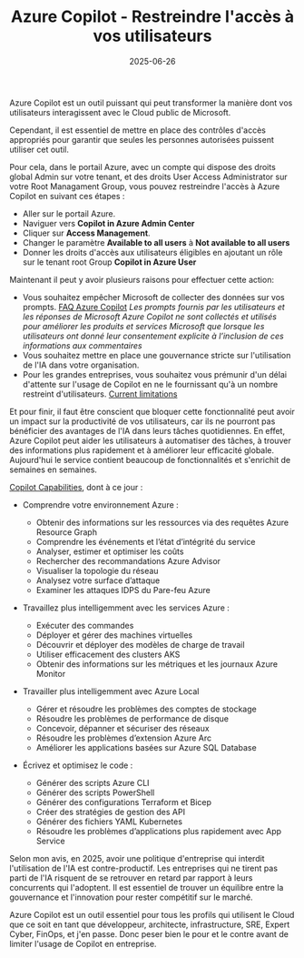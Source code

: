 ﻿---
layout: post
title: Azure Copilot - Restreindre l'accès à vos utilisateurs
date: 2025-06-26
categories: [ "Azure", "Copilot" ]
comments_id: 203 
---


Azure Copilot est un outil puissant qui peut transformer la manière dont vos utilisateurs interagissent avec le Cloud public de Microsoft.

Cependant, il est essentiel de mettre en place des contrôles d'accès appropriés pour garantir que seules les personnes autorisées puissent utiliser cet outil.

Pour cela, dans le portail Azure, avec un compte qui dispose des droits global Admin sur votre tenant, et des droits User Access Administrator sur votre Root Managament Group, vous pouvez restreindre l'accès à Azure Copilot en suivant ces étapes :

- Aller sur le portail Azure.
- Naviguer vers **Copilot in Azure Admin Center**
- Cliquer sur **Access Management**.
- Changer le paramètre **Available to all users** à **Not available to all users**
- Donner les droits d'accès aux utilisateurs éligibles en ajoutant un rôle sur le tenant root Group **Copilot in Azure User**

Maintenant il peut y avoir plusieurs raisons pour effectuer cette action:

- Vous souhaitez empêcher Microsoft de collecter des données sur vos prompts. [FAQ Azure Copilot](https://learn.microsoft.com/en-us/azure/copilot/responsible-ai-faq?WT.mc_id=AZ-MVP-4039694#what-data-does-microsoft-copilot-in-azure-collect) _Les prompts fournis par les utilisateurs et les réponses de Microsoft Azure Copilot ne sont collectés et utilisés pour améliorer les produits et services Microsoft que lorsque les utilisateurs ont donné leur consentement explicite à l’inclusion de ces informations aux commentaires_
- Vous souhaitez mettre en place une gouvernance stricte sur l'utilisation de l'IA dans votre organisation.
- Pour les grandes entreprises, vous souhaitez vous prémunir d'un délai d'attente sur l'usage de Copilot en ne le fournissant qu'à un nombre restreint d'utilisateurs. [Current limitations](https://learn.microsoft.com/en-us/azure/copilot/capabilities?WT.mc_id=AZ-MVP-4039694#current-limitations)

Et pour finir, il faut être conscient que bloquer cette fonctionnalité peut avoir un impact sur la productivité de vos utilisateurs, car ils ne pourront pas bénéficier des avantages de l'IA dans leurs tâches quotidiennes.
En effet, Azure Copilot peut aider les utilisateurs à automatiser des tâches, à trouver des informations plus rapidement et à améliorer leur efficacité globale. Aujourd'hui le service contient beaucoup de fonctionnalités et s'enrichit de semaines en semaines.

[Copilot Capabilities](https://learn.microsoft.com/en-us/azure/copilot/capabilities?WT.mc_id=AZ-MVP-4039694#perform-tasks), dont à ce jour :

- Comprendre votre environnement Azure :

    - Obtenir des informations sur les ressources via des requêtes Azure Resource Graph
    - Comprendre les événements et l’état d’intégrité du service
    - Analyser, estimer et optimiser les coûts
    - Rechercher des recommandations Azure Advisor
    - Visualiser la topologie du réseau
    - Analysez votre surface d’attaque
    - Examiner les attaques IDPS du Pare-feu Azure

- Travaillez plus intelligemment avec les services Azure :

    - Exécuter des commandes
    - Déployer et gérer des machines virtuelles
    - Découvrir et déployer des modèles de charge de travail
    - Utiliser efficacement des clusters AKS
    - Obtenir des informations sur les métriques et les journaux Azure Monitor

- Travailler plus intelligemment avec Azure Local
    
    - Gérer et résoudre les problèmes des comptes de stockage
    - Résoudre les problèmes de performance de disque
    - Concevoir, dépanner et sécuriser des réseaux
    - Résoudre les problèmes d’extension Azure Arc
    - Améliorer les applications basées sur Azure SQL Database

- Écrivez et optimisez le code :

    - Générer des scripts Azure CLI
    - Générer des scripts PowerShell
    - Générer des configurations Terraform et Bicep
    - Créer des stratégies de gestion des API
    - Générer des fichiers YAML Kubernetes
    - Résoudre les problèmes d’applications plus rapidement avec App Service

Selon mon avis, en 2025, avoir une politique d'entreprise qui interdit l'utilisation de l'IA est contre-productif. Les entreprises qui ne tirent pas parti de l'IA risquent de se retrouver en retard par rapport à leurs concurrents qui l'adoptent. Il est essentiel de trouver un équilibre entre la gouvernance et l'innovation pour rester compétitif sur le marché.

Azure Copilot est un outil essentiel pour tous les profils qui utilisent le Cloud que ce soit en tant que développeur, architecte, infrastructure, SRE, Expert Cyber, FinOps, et j'en passe. Donc peser bien le pour et le contre avant de limiter l'usage de Copilot en entreprise.

